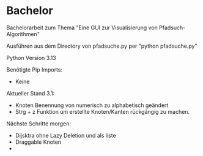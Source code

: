 # Bachelor


Bachelorarbeit zum Thema "Eine GUI zur Visualisierung von Pfadsuch-Algorithmen"

Ausführen aus dem Directory von pfadsuche.py per "python pfadsuche.py"

Python Version 3.13

Benötigte Pip Imports:
- Keine


Aktueller Stand 3.1:
- Knoten Benennung von numerisch zu alphabetisch geändert
- Strg + z Funktion um erstellte Knoten/Kanten rückgängig zu machen.


Nächste Schritte morgen:
- Dijsktra ohne Lazy Deletion und als liste
- Draggable Knoten
- 